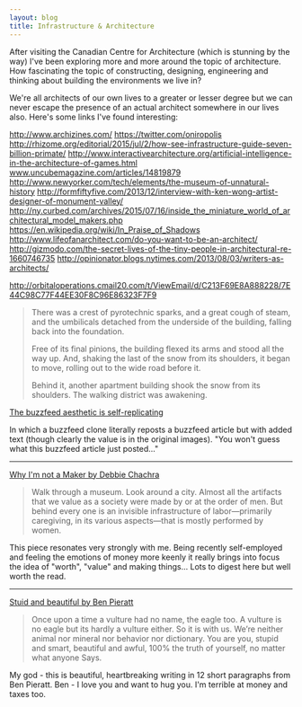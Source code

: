 ```yaml
---
layout: blog
title: Infrastructure & Architecture
---
```


After visiting the Canadian Centre for Architecture (which is stunning by the way) I've been exploring more and more around the topic of architecture. How fascinating the topic of constructing, designing, engineering and thinking about building the environments we live in?

We're all architects of our own lives to a greater or lesser degree but we can never escape the presence of an actual architect somewhere in our lives also. Here's some links I've found interesting:

http://www.archizines.com/
https://twitter.com/oniropolis
http://rhizome.org/editorial/2015/jul/2/how-see-infrastructure-guide-seven-billion-primate/
http://www.interactivearchitecture.org/artificial-intelligence-in-the-architecture-of-games.html
www.uncubemagazine.com/articles/14819879
http://www.newyorker.com/tech/elements/the-museum-of-unnatural-history
http://formfiftyfive.com/2013/12/interview-with-ken-wong-artist-designer-of-monument-valley/
http://ny.curbed.com/archives/2015/07/16/inside_the_miniature_world_of_architectural_model_makers.php
https://en.wikipedia.org/wiki/In_Praise_of_Shadows
http://www.lifeofanarchitect.com/do-you-want-to-be-an-architect/
http://gizmodo.com/the-secret-lives-of-the-tiny-people-in-architectural-re-1660746735
http://opinionator.blogs.nytimes.com/2013/08/03/writers-as-architects/

http://orbitaloperations.cmail20.com/t/ViewEmail/d/C213F69E8A888228/7E44C98C77F44EE30F8C96E86323F7F9

>There was a crest of pyrotechnic sparks, and a great cough of steam, and the umbilicals detached from the underside of the building, falling back into the foundation.
>
>Free of its final pinions, the building flexed its arms and stood all the way up.  And, shaking the last of the snow from its shoulders, it began to move, rolling out to the wide road before it.
>
>Behind it, another apartment building shook the snow from its shoulders.  The walking district was awakening.


<i class="fa fa-bolt"></i> [The buzzfeed aesthetic is self-replicating](http://waitbutwhy.com/2015/01/most-depressing-buzzfeed-article-of-all-time.html)

In which a buzzfeed clone literally reposts a buzzfeed article but with added text (though clearly the value is in the original images). "You won't guess what this buzzfeed article just posted..."

---

<i class="fa fa-heart"></i> [Why I'm not a Maker by Debbie Chachra](http://www.theatlantic.com/technology/archive/2015/01/why-i-am-not-a-maker/384767/)

>Walk through a museum. Look around a city. Almost all the artifacts that we value as a society were made by or at the order of men. But behind every one is an invisible infrastructure of labor—primarily caregiving, in its various aspects—that is mostly performed by women.

This piece resonates very strongly with me. Being recently self-employed and feeling the emotions of money more keenly it really brings into focus the idea of "worth", "value" and making things... Lots to digest here but well worth the read.

---

<i class="fa fa-hand-o-right"></i> [Stuid and beautiful by Ben Pieratt](http://blog.pieratt.com/post/108646778840/stupid-and-beautiful)

>Once upon a time a vulture had no name, the eagle too. A vulture is no eagle but its hardly a vulture either. So it is with us. We’re neither animal nor mineral nor behavior nor dictionary. You are you, stupid and smart, beautiful and awful, 100% the truth of yourself, no matter what anyone Says.

My god - this is beautiful, heartbreaking writing in 12 short paragraphs from Ben Pieratt. Ben - I love you and want to hug you. I'm terrible at money and taxes too.